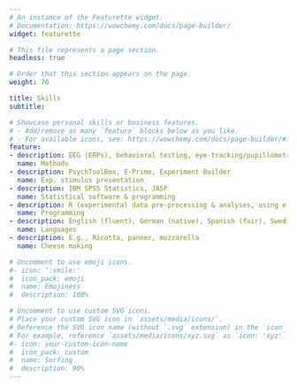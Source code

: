 ```yaml
---
# An instance of the Featurette widget.
# Documentation: https://wowchemy.com/docs/page-builder/
widget: featurette

# This file represents a page section.
headless: true

# Order that this section appears on the page.
weight: 70

title: Skills
subtitle:

# Showcase personal skills or business features.
# - Add/remove as many `feature` blocks below as you like.
# - For available icons, see: https://wowchemy.com/docs/page-builder/#icons
feature:
- description: EEG (ERPs), behavioral testing, eye-tracking/pupillometry, language screenings, transcutanous auricular vagus nerve stimulation
  name: Methods
- description: PsychToolBox, E-Prime, Experiment Builder
  name: Exp. stimulus presentation
- description: IBM SPSS Statistics, JASP
  name: Statistical software & programming
- description: R (experimental data pre-processing & analyses, using e.g., mixed regression models), Matlab (stimulus presentation & data processing for eye-tracking and EEG experiments)
  name: Programming
- description: English (fluent), German (native), Spanish (fair), Swedish (beginner), German Sign Language (beginner)
  name: Languages
- description: E.g., Ricotta, paneer, mozzarella
  name: Cheese making

# Uncomment to use emoji icons.
#- icon: ':smile:'
#  icon_pack: emoji
#  name: Emojiness
#  description: 100% 

# Uncomment to use custom SVG icons.
# Place your custom SVG icon in `assets/media/icons/`.
# Reference the SVG icon name (without `.svg` extension) in the `icon` field.
# For example, reference `assets/media/icons/xyz.svg` as `icon: 'xyz'`
#- icon: your-custom-icon-name
#  icon_pack: custom
#  name: Surfing
#  description: 90%
---
```

